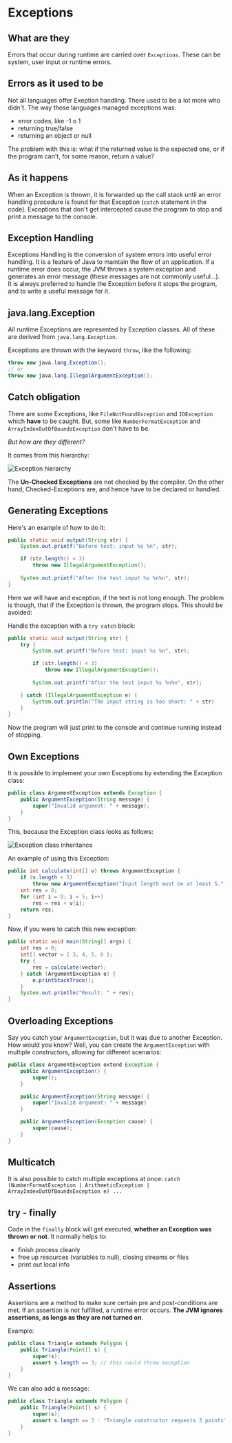 # Exceptions

## What are they

Errors that occur during runtime are carried over `Exceptions`. These can be system, user input or runtime errors.

## Errors as it used to be

Not all languages offer Exeption handling. There used to be a lot more who didn't. The way those languages managed exceptions was:

- error codes, like -1 o 1
- returning true/false
- returning an object or null

The problem with this is: what if the returned value is the expected one, or if the program can't, for some reason, return a value?

## As it happens

When an Exception is thrown, it is forwarded up the call stack until an error handling procedure is found for that Exception (`catch` statement in the code). Exceptions that don't get intercepted cause the program to stop and print a message to the console.

## Exception Handling

Exceptions Handling is the conversion of system errors into useful error handling. It is a feature of Java to maintain the flow of an application. If a runtime error does occur, the JVM throws a system exception and generates an error message (these messages are not commonly useful...). It is always preferred to handle the Exception before it stops the program, and to write a useful message for it.

## java.lang.Exception

All runtime Exceptions are represented by Exception classes. All of these are derived from `java.lang.Exception`.

Exceptions are thrown with the keyword `throw`, like the following:

```java
throw new java.lang.Exception();
// or
throw new java.lang.IllegalArgumentException();
```

## Catch obligation

There are some Exceptions, like `FileNotFoundException` and `IOException` which **have** to be caught. But, some like `NumberFormatException` and `ArrayIndexOutOfBoundsException` don't have to be.

*But how are they different?*

It comes from this hierarchy:

![Exception hierarchy](./../res/java02.png)

The **Un-Checked Exceptions** are not checked by the compiler. On the other hand, Checked-Exceptions are, and hence have to be declared or handled.

## Generating Exceptions

Here's an example of how to do it:

```java
public static void output(String str) {
    System.out.printf("Before test: input %s %n", str);

    if (str.length() < 3)
        throw new IllegalArgumentException();
    
    System.out.printf("After the test input %s %n%n", str);
}
```

Here we will have and exception, if the text is not long enough. The problem is though, that if the Exception is thrown, the program stops. This should be avoided:

Handle the exception with a `try catch` block:

```java
public static void output(String str) {
    try {
        System.out.printf("Before test: input %s %n", str);

        if (str.length() < 3)
            throw new IllegalArgumentException();
        
        System.out.printf("After the test input %s %n%n", str);

    } catch (IllegalArgumentException e) {
        System.out.println("The input string is too short: " + str)
    }
}
```

Now the program will just print to the console and continue running instead of stopping.

## Own Exceptions

It is possible to implement your own Exceptions by extending the Exception class:

```java
public class ArgumentException extends Exception {
    public ArgumentException(String message) {
        super("Invalid argument: " + message);
    }
}
```

This, because the Exception class looks as follows:

![Exception class inheritance](./../res/java03.png)

An example of using this Exception:

```java
public int calculate(int[] v) throws ArgumentException {
    if (v.length < 5)
        throw new ArgumentException("Input length must be at least 5.");
    int res = 0;
    for (int i = 0; i < 5; i++)
        res = res + v[i];
    return res;
}
```

Now, if you were to catch this new exception:

```java
public static void main(String[] args) {
    int res = 0;
    int[] vector = { 3, 4, 5, 6 };
    try {
        res = calculate(vector);
    } catch (ArgumentException e) {
        e.printStackTrace();
    }
    System.out.println("Result: " + res);
}
```

## Overloading Exceptions

Say you catch your `ArgumentException`, but it was due to another Exception. How would you know? Well, you can create the `ArgumentException` with multiple constructors, allowing for different scenarios:

```java
public class ArgumentException extend Exception {
    public ArgumentException() {
        super();
    }

    public ArgumentException(String message) {
        super("Invalid argument: " + message)
    }

    public ArgumentException(Exception cause) {
        super(cause);
    }
}
```

## Multicatch

It is also possible to catch multiple exceptions at once: `catch (NumberFormatException | ArithmeticException | ArrayIndexOutOfBoundsException e) ...`

## try - finally

Code in the `finally` block will get executed, **whether an Exception was thrown or not**. It normally helps to:

- finish process cleanly
- free up resources (variables to null), closing streams or files
- print out local info

## Assertions

Assertions are a method to make sure certain pre and post-conditions are met. If an assertion is not fulfilled, a runtime error occurs. **The JVM ignores assertions, as longs as they are not turned on**.

Example:

```java
public class Triangle extends Polygon {
    public Triangle(Point[] s) {
        super(s);
        assert s.length == 3; // this could throw exception
    }
}
```

We can also add a message:

```java
public class Triangle extends Polygon {
    public Triangle(Point[] s) {
        super(s);
        assert s.length == 3 : "Triangle constructor requests 3 points";
    }
}
```
